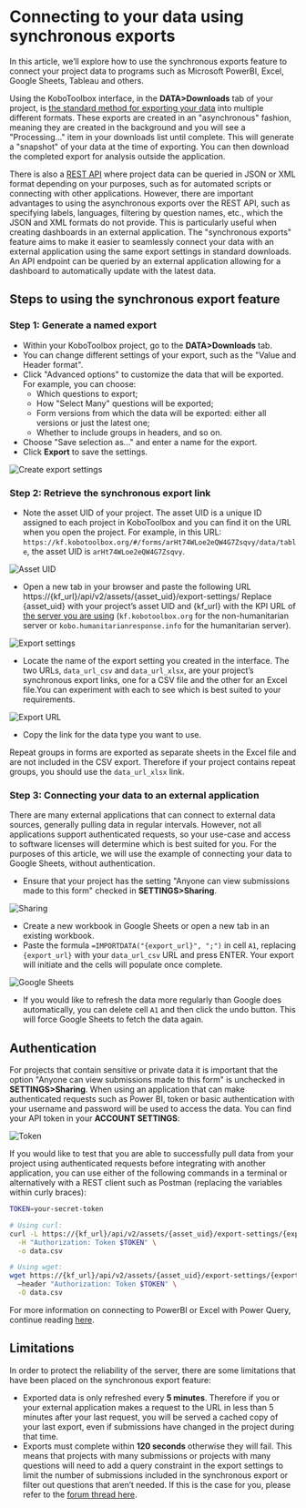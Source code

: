 ﻿# Connecting to your data using synchronous exports

In this article, we’ll explore how to use the synchronous exports feature to
connect your project data to programs such as Microsoft PowerBI, Excel, Google
Sheets, Tableau and others.

Using the KoboToolbox interface, in the **DATA>Downloads** tab of your project,
is [the standard method for exporting your data](export_download.md) into
multiple different formats. These exports are created in an "asynchronous"
fashion, meaning they are created in the background and you will see a
"Processing…" item in your downloads list until complete. This will generate a
"snapshot" of your data at the time of exporting. You can then download the
completed export for analysis outside the application.

There is also a [REST API](api.md) where project data can be queried in JSON or
XML format depending on your purposes, such as for automated scripts or
connecting with other applications. However, there are important advantages to
using the asynchronous exports over the REST API, such as specifying labels,
languages, filtering by question names, etc., which the JSON and XML formats do
not provide. This is particularly useful when creating dashboards in an external
application. The "synchronous exports" feature aims to make it easier to
seamlessly connect your data with an external application using the same export
settings in standard downloads. An API endpoint can be queried by an external
application allowing for a dashboard to automatically update with the latest
data.

## Steps to using the synchronous export feature

### Step 1: Generate a named export

- Within your KoboToolbox project, go to the **DATA>Downloads** tab.
- You can change different settings of your export, such as the "Value and
  Header format".
- Click "Advanced options" to customize the data that will be exported. For
  example, you can choose:
  - Which questions to export;
  - How "Select Many" questions will be exported;
  - Form versions from which the data will be exported: either all versions or
    just the latest one;
  - Whether to include groups in headers, and so on.
- Choose "Save selection as…" and enter a name for the export.
- Click **Export** to save the settings.

![Create export settings](/images/synchronous_exports/create-export-settings.gif)

### Step 2: Retrieve the synchronous export link

- Note the asset UID of your project. The asset UID is a unique ID assigned to
  each project in KoboToolbox and you can find it on the URL when you open the
  project. For example, in this URL:
  `https://kf.kobotoolbox.org/#/forms/arHt74WLoe2eQW4G7Zsqvy/data/table`, the
  asset UID is `arHt74WLoe2eQW4G7Zsqvy`.

![Asset UID](/images/synchronous_exports/asset-uid.png)

- Open a new tab in your browser and paste the following URL
  https://{kf_url}/api/v2/assets/{asset_uid}/export-settings/ Replace
  {asset_uid} with your project’s asset UID and {kf_url} with the KPI URL of
  [the server you are using](server.md) (`kf.kobotoolbox.org` for the
  non-humanitarian server or `kobo.humanitarianresponse.info` for the
  humanitarian server).

![Export settings](/images/synchronous_exports/export-settings-url.png)

- Locate the name of the export setting you created in the interface. The two
  URLs, `data_url_csv` and `data_url_xlsx`, are your project’s synchronous
  export links, one for a CSV file and the other for an Excel file.You can
  experiment with each to see which is best suited to your requirements.

![Export URL](/images/synchronous_exports/export-url.png)

- Copy the link for the data type you want to use.

Repeat groups in forms are exported as separate sheets in the Excel file and are
not included in the CSV export. Therefore if your project contains repeat
groups, you should use the `data_url_xlsx` link.

### Step 3: Connecting your data to an external application

There are many external applications that can connect to external data sources,
generally pulling data in regular intervals. However, not all applications
support authenticated requests, so your use-case and access to software licenses
will determine which is best suited for you. For the purposes of this article,
we will use the example of connecting your data to Google Sheets, without
authentication.

- Ensure that your project has the setting "Anyone can view submissions made to
  this form" checked in **SETTINGS>Sharing**.

![Sharing](/images/synchronous_exports/sharing.png)

- Create a new workbook in Google Sheets or open a new tab in an existing
  workbook.
- Paste the formula `=IMPORTDATA("{export_url}", ";")` in cell `A1`, replacing
  `{export_url}` with your `data_url_csv` URL and press ENTER. Your export will
  initiate and the cells will populate once complete.

![Google Sheets](/images/synchronous_exports/google-sheets.png)

- If you would like to refresh the data more regularly than Google does
  automatically, you can delete cell `A1` and then click the undo button. This
  will force Google Sheets to fetch the data again.

## Authentication

For projects that contain sensitive or private data it is important that the
option "Anyone can view submissions made to this form" is unchecked in
**SETTINGS>Sharing**. When using an application that can make authenticated
requests such as Power BI, token or basic authentication with your username and
password will be used to access the data. You can find your API token in your
**ACCOUNT SETTINGS**:

![Token](/images/synchronous_exports/token.png)

If you would like to test that you are able to successfully pull data from your
project using authenticated requests before integrating with another
application, you can use either of the following commands in a terminal or
alternatively with a REST client such as Postman (replacing the variables within
curly braces):

```bash
TOKEN=your-secret-token

# Using curl:
curl -L https://{kf_url}/api/v2/assets/{asset_uid}/export-settings/{export_settings_uid}/data.csv \
  -H "Authorization: Token $TOKEN" \
  -o data.csv

# Using wget:
wget https://{kf_url}/api/v2/assets/{asset_uid}/export-settings/{export_settings_uid}/data.csv \
  –header "Authorization: Token $TOKEN" \
  -O data.csv
```

For more information on connecting to PowerBI or Excel with Power Query,
continue reading [here](pulling_data_into_excelquery.md).

## Limitations

In order to protect the reliability of the server, there are some limitations
that have been placed on the synchronous export feature:

- Exported data is only refreshed every **5 minutes**. Therefore if you or your
  external application makes a request to the URL in less than 5 minutes after
  your last request, you will be served a cached copy of your last export, even
  if submissions have changed in the project during that time.
- Exports must complete within **120 seconds** otherwise they will fail. This
  means that projects with many submissions or projects with many questions will
  need to add a query constraint in the export settings to limit the number of
  submissions included in the synchronous export or filter out questions that
  aren’t needed. If this is the case for you, please refer to the
  [forum thread here](https://community.kobotoolbox.org/t/how-to-download-data-between-two-dates-from-date-to-date/25569/4).
